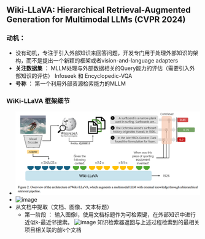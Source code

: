 ## Wiki-LLaVA: Hierarchical Retrieval-Augmented Generation for Multimodal LLMs (CVPR 2024)
### 动机：
* 没有动机，专注于引入外部知识来回答问题，开发专门用于处理外部知识的架构，而不是提出一个新颖的框架或者vision-and-language adapters
* **关注数据集** ： MLLM处理与外部数据相关的Query能力的评估（需要引入外部知识的评估） Infoseek 和 Encyclopedic-VQA   
* **号称** ： 第一个利用外部资源检索能力的MLLM
### WiKi-LLaVA 框架细节
* ![wiki](https://github.com/bixie6868/project/blob/main/images/QQ%E5%9B%BE%E7%89%8720240429090819.png "wiki")
* ![image](https://github.com/bixie6868/project/assets/78329110/38c740a0-8efd-4892-afa8-f649f7b25af4)
* 从文档中提取（文档、图像、文本标题）
  - 第一阶段 ： 输入图像I，使用文档标题作为可检索键，在外部知识中进行近似k-最近邻搜索。
    ![image](https://github.com/bixie6868/project/assets/78329110/49d11365-8a81-441b-8ce4-d9383e6eb732)
    知识检索器返回与上述过程检索到的最相关项目相关联的前k个文档
